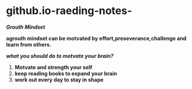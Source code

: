 # github.io-raeding-notes-
***Grouth Mindset***

**agrouth mindset can be motvated by effort,preseverance,challenge and learn from others.**

***what you should do to motvate your brain?***
1. **Motvate and strength your self**
2. **keep reading books to expand your brain**
3. **work out every day to stay in shape**
